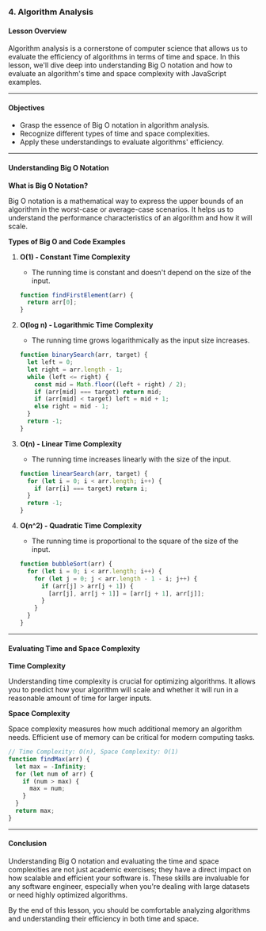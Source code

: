 ### 4. **Algorithm Analysis**

#### Lesson Overview

Algorithm analysis is a cornerstone of computer science that allows us to evaluate the efficiency of algorithms in terms of time and space. In this lesson, we'll dive deep into understanding Big O notation and how to evaluate an algorithm's time and space complexity with JavaScript examples.

---

#### Objectives

- Grasp the essence of Big O notation in algorithm analysis.
- Recognize different types of time and space complexities.
- Apply these understandings to evaluate algorithms' efficiency.

---

#### Understanding Big O Notation

**What is Big O Notation?**

Big O notation is a mathematical way to express the upper bounds of an algorithm in the worst-case or average-case scenarios. It helps us to understand the performance characteristics of an algorithm and how it will scale.

**Types of Big O and Code Examples**

1. **O(1) - Constant Time Complexity**

    - The running time is constant and doesn't depend on the size of the input.

    ```javascript
    function findFirstElement(arr) {
      return arr[0];
    }
    ```

2. **O(log n) - Logarithmic Time Complexity**

    - The running time grows logarithmically as the input size increases.

    ```javascript
    function binarySearch(arr, target) {
      let left = 0;
      let right = arr.length - 1;
      while (left <= right) {
        const mid = Math.floor((left + right) / 2);
        if (arr[mid] === target) return mid;
        if (arr[mid] < target) left = mid + 1;
        else right = mid - 1;
      }
      return -1;
    }
    ```

3. **O(n) - Linear Time Complexity**

    - The running time increases linearly with the size of the input.

    ```javascript
    function linearSearch(arr, target) {
      for (let i = 0; i < arr.length; i++) {
        if (arr[i] === target) return i;
      }
      return -1;
    }
    ```

4. **O(n^2) - Quadratic Time Complexity**

    - The running time is proportional to the square of the size of the input.

    ```javascript
    function bubbleSort(arr) {
      for (let i = 0; i < arr.length; i++) {
        for (let j = 0; j < arr.length - 1 - i; j++) {
          if (arr[j] > arr[j + 1]) {
            [arr[j], arr[j + 1]] = [arr[j + 1], arr[j]];
          }
        }
      }
    }
    ```

---

#### Evaluating Time and Space Complexity

**Time Complexity**

Understanding time complexity is crucial for optimizing algorithms. It allows you to predict how your algorithm will scale and whether it will run in a reasonable amount of time for larger inputs.

**Space Complexity**

Space complexity measures how much additional memory an algorithm needs. Efficient use of memory can be critical for modern computing tasks.

```javascript
// Time Complexity: O(n), Space Complexity: O(1)
function findMax(arr) {
  let max = -Infinity;
  for (let num of arr) {
    if (num > max) {
      max = num;
    }
  }
  return max;
}
```

---

#### Conclusion

Understanding Big O notation and evaluating the time and space complexities are not just academic exercises; they have a direct impact on how scalable and efficient your software is. These skills are invaluable for any software engineer, especially when you're dealing with large datasets or need highly optimized algorithms.

By the end of this lesson, you should be comfortable analyzing algorithms and understanding their efficiency in both time and space.